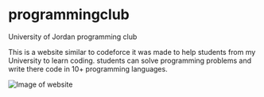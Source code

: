 # programmingclub
University of Jordan programming club

This is a website similar to codeforce 
it was made to help students from my University to learn coding. 
students can solve programming problems and write there code in 10+ programming languages.

![Image of website](https://i.imgur.com/Zt70egv.png)



